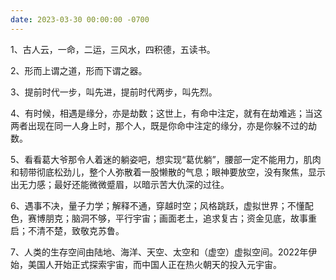 ```yaml
---
date: 2023-03-30 00:00:00 -0700
---
```


1、古人云，一命，二运，三风水，四积德，五读书。

2、形而上谓之道，形而下谓之器。

3、提前时代一步，叫先进，提前时代两步，叫先烈。

4、有时候，相遇是缘分，亦是劫数；这世上，有命中注定，就有在劫难逃；当这两者出现在同一人身上时，那个人，既是你命中注定的缘分，亦是你躲不过的劫数。

5、看看葛大爷那令人着迷的躺姿吧，想实现“葛优躺”，腰部一定不能用力，肌肉和韧带彻底松劲儿，整个人弥散着一股懒散的气息；眼神要放空，没有聚焦，显示出无力感；最好还能微微蹙眉，以暗示苦大仇深的过往。

6、遇事不决，量子力学；解释不通，穿越时空；风格跳跃，虚拟世界；不懂配色，赛博朋克；脑洞不够，平行宇宙；画面老土，追求复古；资金见底，故事重启；不清不楚，致敬克苏鲁。

7、人类的生存空间由陆地、海洋、天空、太空和（虚空）虚拟空间。2022年伊始，美国人开始正式探索宇宙，而中国人正在热火朝天的投入元宇宙。
